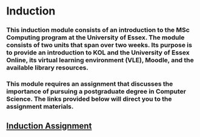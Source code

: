# Induction

### This induction module consists of an introduction to the MSc Computing program at the University of Essex. The module consists of two units that span over two weeks. Its purpose is to provide an introduction to KOL and the University of Essex Online, its virtual learning environment (VLE), Moodle, and the available library resources.


### This module requires an assignment that discusses the importance of pursuing a postgraduate degree in Computer Science. The links provided below will direct you to the assignment materials.

## [Induction Assignment](/pdf/Induction_PGCS.pdf)



